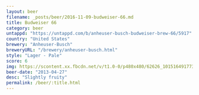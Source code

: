 ```yaml
---
layout: beer
filename: _posts/beer/2016-11-09-budweiser-66.md
title: Budweiser 66
category: beer
untappd: "https://untappd.com/b/anheuser-busch-budweiser-brew-66/5917"
country: "United States"
brewery: "Anheuser-Busch"
breweryURL: "/brewery/anheuser-busch.html"
style: "Lager - Pale"
score: 6
img: https://scontent.xx.fbcdn.net/v/t1.0-0/p480x480/62626_10151649177378745_981383908_n.jpg?oh=47e8743069f652b173fe61422717b983&oe=59541872
beer-date: "2013-04-27"
desc: "Slightly fruity"
permalink: /beer/:title.html
---
```


